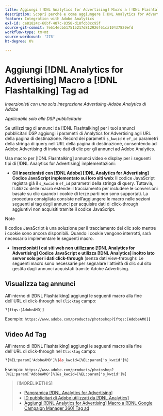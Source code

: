 ```yaml
---
title: Aggiungi [!DNL Analytics for Advertising] Macro a [!DNL Flashtalking] Tag ad
description: Scopri perché e come aggiungere [!DNL Analytics for Advertising] macro [!DNL Flashtalking] tag ad
feature: Integration with Adobe Analytics
exl-id: ce81824c-60bf-487c-8358-d18fcb3cc95f
source-git-commit: 7e614ecb517515217d812926f61ca10437820efd
workflow-type: tm+mt
source-wordcount: '278'
ht-degree: 0%

---
```


# Aggiungi [!DNL Analytics for Advertising] Macro a [!DNL Flashtalking] Tag ad

*Inserzionisti con una sola integrazione Advertising-Adobe Analytics di Adobe*

*Applicabile solo alla DSP pubblicitaria*

Se utilizzi tag di annunci da [!DNL Flashtalking] per i tuoi annunci pubblicitari DSP aggiungi i parametri di Analytics for Advertising agli URL della pagina di destinazione. Record dei parametri `s_kwcid` e `ef_id` parametri della stringa di query nell’URL della pagina di destinazione, consentendo ad Adobe Advertising di inviare dati di clic per gli annunci ad Adobe Analytics.

Usa macro per [!DNL Flashtalking] annunci video e display per i seguenti tipi di [!DNL Analytics for Advertising] implementazioni:

* **Gli inserzionisti con [!DNL Adobe] [!DNL Analytics for Advertising] Codice JavaScript implementato sui loro siti web**: Il codice JavaScript registra già il `s_kwcid` e `ef_id` parametri della stringa di query. Tuttavia, l’utilizzo delle macro estende il tracciamento per includere le conversioni basate su clic quando i cookie di terze parti non sono supportati. La procedura consigliata consiste nell’aggiungere le macro nelle sezioni seguenti ai tag degli annunci per acquisire dati di click-through aggiuntivi non acquisiti tramite il codice JavaScript.

>[!NOTE]
>
>Il codice JavaScript è una soluzione per il tracciamento dei clic solo mentre i cookie sono ancora disponibili. Quando i cookie vengono interrotti, sarà necessario implementare le seguenti macro.

* **Inserzionisti i cui siti web non utilizzano [!DNL Analytics for Advertising] Codice JavaScript e utilizza [!DNL Analytics] inoltro lato server solo per i dati click-through** (senza dati view-through): Le seguenti macro sono necessarie per segnalare l&#39;attività di clic sul sito gestita dagli annunci acquistati tramite Adobe Advertising.

## Visualizza tag annunci

All&#39;interno di [!DNL Flashtalking] aggiungi le seguenti macro alla fine dell&#39;URL di click-through nel `Clicktag` campo:

```html
?[ftqs:[AdobeAMO]]
```

Esempio:  `https://www.adobe.com/products/photoshop?[ftqs:[AdobeAMO]]`

## Video Ad Tag

All&#39;interno di [!DNL Flashtalking] aggiungi le seguenti macro alla fine dell&#39;URL di click-through nel `Clicktag` campo:

```html
?[%EL:param['AdobeAMO']%]&s_kwcid=[%EL:param['s_kwcid']%]
```

Esempio:  `https://www.adobe.com/products/photoshop?[%EL:param['AdobeAMO']%]&s_kwcid=[%EL:param['s_kwcid']%]`

>[!MORELIKETHIS]
>
>* [Panoramica [!DNL Analytics for Advertising]](overview.md)
>* [ID pubblicitari di Adobe utilizzati da [!DNL Analytics]](/help/integrations/analytics/ids.md)
>* [Aggiungi [!DNL Analytics for Advertising] Macro a [!DNL Google Campaign Manager 360] Tag ad](/help/integrations/analytics/macros-google-campaign-manager.md)

